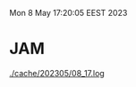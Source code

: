 Mon  8 May 17:20:05 EEST 2023
# JAM
<a href='./cache/202305/08_17.log'>./cache/202305/08_17.log</a>

